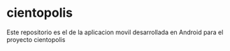 # cientopolis
Este repositorio es el de la aplicacion movil desarrollada en Android para el proyecto cientopolis